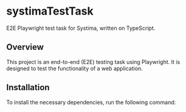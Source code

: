 # systimaTestTask

E2E Playwright test task for Systima, written on TypeScript.

## Overview

This project is an end-to-end (E2E) testing task using Playwright. It is designed to test the functionality of a web application.

## Installation

To install the necessary dependencies, run the following command:
